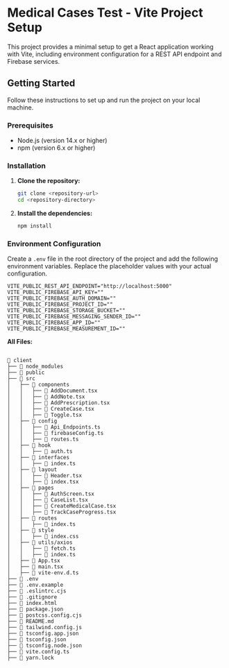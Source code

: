 # Medical Cases Test - Vite Project Setup

This project provides a minimal setup to get a React application working with Vite, including environment configuration for a REST API endpoint and Firebase services.

## Getting Started

Follow these instructions to set up and run the project on your local machine.

### Prerequisites

- Node.js (version 14.x or higher)
- npm (version 6.x or higher)

### Installation

1. **Clone the repository:**

    ```bash
    git clone <repository-url>
    cd <repository-directory>
    ```

2. **Install the dependencies:**

    ```bash
    npm install
    ```

### Environment Configuration

Create a `.env` file in the root directory of the project and add the following environment variables. Replace the placeholder values with your actual configuration.

```env
VITE_PUBLIC_REST_API_ENDPOINT="http://localhost:5000"
VITE_PUBLIC_FIREBASE_API_KEY=""
VITE_PUBLIC_FIREBASE_AUTH_DOMAIN=""
VITE_PUBLIC_FIREBASE_PROJECT_ID=""
VITE_PUBLIC_FIREBASE_STORAGE_BUCKET=""
VITE_PUBLIC_FIREBASE_MESSAGING_SENDER_ID=""
VITE_PUBLIC_FIREBASE_APP_ID=""
VITE_PUBLIC_FIREBASE_MEASUREMENT_ID=""
```

**All Files:**

```

📁 client
├── 📂 node_modules
├── 📂 public
├── 📂 src
│   ├── 📁 components
│   │   ├── 📄 AddDocument.tsx
│   │   ├── 📄 AddNote.tsx
│   │   ├── 📄 AddPrescription.tsx
│   │   ├── 📄 CreateCase.tsx
│   │   ├── 📄 Toggle.tsx
│   ├── 📁 config
│   │   ├── 📄 Api_Endpoints.ts
│   │   ├── 📄 firebaseConfig.ts
│   │   ├── 📄 routes.ts
│   ├── 📁 hook
│   │   ├── 📄 auth.ts
│   ├── 📁 interfaces
│   │   ├── 📄 index.ts
│   ├── 📁 layout
│   │   ├── 📄 Header.tsx
│   │   ├── 📄 index.tsx
│   ├── 📁 pages
│   │   ├── 📄 AuthScreen.tsx
│   │   ├── 📄 CaseList.tsx
│   │   ├── 📄 CreateMedicalCase.tsx
│   │   ├── 📄 TrackCaseProgress.tsx
│   ├── 📁 routes
│   │   ├── 📄 index.ts
│   ├── 📁 style
│   │   ├── 📄 index.css
│   ├── 📁 utils/axios
│   │   ├── 📄 fetch.ts
│   │   ├── 📄 index.ts
│   ├── 📄 App.tsx
│   ├── 📄 main.tsx
│   ├── 📄 vite-env.d.ts
├── 📄 .env
├── 📄 .env.example
├── 📄 .eslintrc.cjs
├── 📄 .gitignore
├── 📄 index.html
├── 📄 package.json
├── 📄 postcss.config.cjs
├── 📄 README.md
├── 📄 tailwind.config.js
├── 📄 tsconfig.app.json
├── 📄 tsconfig.json
├── 📄 tsconfig.node.json
├── 📄 vite.config.ts
├── 📄 yarn.lock
